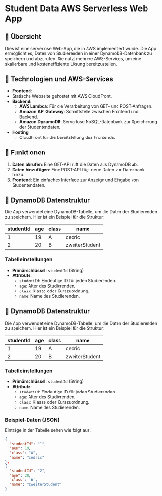 # Student Data AWS Serverless Web App

## 📖 Übersicht
Dies ist eine serverlose Web-App, die in AWS implementiert wurde. Die App ermöglicht es, Daten von Studierenden in einer DynamoDB-Datenbank zu speichern und abzurufen. Sie nutzt mehrere AWS-Services, um eine skalierbare und kosteneffiziente Lösung bereitzustellen.

## 🔧 Technologien und AWS-Services
- **Frontend**:
- Statische Webseite gehostet mit AWS CloudFront.
- **Backend**:
  - **AWS Lambda**: Für die Verarbeitung von GET- und POST-Anfragen.
  - **Amazon API Gateway**: Schnittstelle zwischen Frontend und Backend.
  - **Amazon DynamoDB**: Serverlose NoSQL-Datenbank zur Speicherung der Studentendaten.
- **Hosting**:
  - CloudFront für die Bereitstellung des Frontends.

## 🚀 Funktionen
1. **Daten abrufen**: Eine GET-API ruft die Daten aus DynamoDB ab.
2. **Daten hinzufügen**: Eine POST-API fügt neue Daten zur Datenbank hinzu.
3. **Frontend**: Ein einfaches Interface zur Anzeige und Eingabe von Studentendaten.

       

## 📂 DynamoDB Datenstruktur
Die App verwendet eine DynamoDB-Tabelle, um die Daten der Studierenden zu speichern. Hier ist ein Beispiel für die Struktur:

| studentId | age | class | name          |
|-----------|-----|-------|---------------|
| 1         | 19  | A     | cedric        |
| 2         | 20  | B     | zweiterStudent|

### Tabelleinstellungen
- **Primärschlüssel**: `studentId` (String)
- **Attribute**:
  - `studentId`: Eindeutige ID für jeden Studierenden.
  - `age`: Alter des Studierenden.
  - `class`: Klasse oder Kurszuordnung.
  - `name`: Name des Studierenden.

## 📂 DynamoDB Datenstruktur
Die App verwendet eine DynamoDB-Tabelle, um die Daten der Studierenden zu speichern. Hier ist ein Beispiel für die Struktur:

| studentId | age | class | name          |
|-----------|-----|-------|---------------|
| 1         | 19  | A     | cedric        |
| 2         | 20  | B     | zweiterStudent|

### Tabelleinstellungen
- **Primärschlüssel**: `studentId` (String)
- **Attribute**:
  - `studentId`: Eindeutige ID für jeden Studierenden.
  - `age`: Alter des Studierenden.
  - `class`: Klasse oder Kurszuordnung.
  - `name`: Name des Studierenden.

### Beispiel-Daten (JSON)
Einträge in der Tabelle sehen wie folgt aus:
```json
{
  "studentId": "1",
  "age": 19,
  "class": "A",
  "name": "cedric"
},
{
  "studentId": "2",
  "age": 20,
  "class": "B",
  "name": "zweiterStudent"
}

